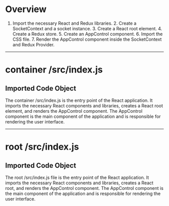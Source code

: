 # Overview

 1. Import the necessary React and Redux libraries. 2. Create a SocketContext and a socket instance. 3. Create a React root element. 4. Create a Redux store. 5. Create an AppControl component. 6. Import the CSS file. 7. Render the AppControl component inside the SocketContext and Redux Provider.

---
# container /src/index.js
## Imported Code Object
The container /src/index.js is the entry point of the React application. It imports the necessary React components and libraries, creates a React root element, and renders the AppControl component. The AppControl component is the main component of the application and is responsible for rendering the user interface.


---
# root /src/index.js
## Imported Code Object
The root /src/index.js file is the entry point of the React application. It imports the necessary React components and libraries, creates a React root, and renders the AppControl component. The AppControl component is the main component of the application and is responsible for rendering the user interface.

